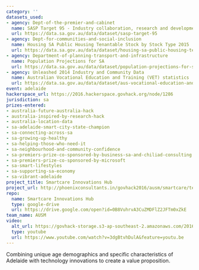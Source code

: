 ```yaml
---
category: ''
datasets_used:
- agency: Dept-of-the-premier-and-cabinet
  name: SASP Target 95 - Industry collaboration, research and development commercialisation
  url: https://data.sa.gov.au/data/dataset/sasp-target-95
- agency: Dept-for-communities-and-social-inclusion
  name: Housing SA Public Housing Tenantable Stock by Stock Type 2015
  url: https://data.sa.gov.au/data/dataset/housing-sa-public-housing-tenantable-stock-by-stock-type-2015
- agency: Department-of-planning-transport-and-infrastructure
  name: Population Projections for SA
  url: https://data.sa.gov.au/data/dataset/population-projections-for-sa
- agency: Unleashed 2014 Industry and Community Data
  name: Australian Vocational Education and Training (VET) statistics
  url: https://data.sa.gov.au/data/dataset/aus-vocational-education-and-training-vet-statistics
event: adelaide
hackerspace_url: https://2016.hackerspace.govhack.org/node/1286
jurisdiction: sa
prizes-entered:
- australia-future-australia-hack
- australia-inspired-by-research-hack
- australia-location-data
- sa-adelaide-smart-city-state-champion
- sa-connecting-across-sa
- sa-growing-up-healthy
- sa-helping-those-who-need-it
- sa-neighbourhood-and-community-confidence
- sa-premiers-prize-co-sponsored-by-business-sa-and-chiliad-consulting
- sa-premiers-prize-co-sponsored-by-microsoft
- sa-smart-lifestyles
- sa-supporting-sa-economy
- sa-vibrant-adelaide
project_title: Smartcare Innovations Hub
project_url: http://phoenixconsultants.in/govhack2016/ausm/smartcare/template.html
repo:
  name: Smartcare Innovations Hub
  type: google-drive
  url: https://drive.google.com/open?id=0B8VuhrvA3CuZMDFlZ2JFTm0xZkE
team_name: AUSM
video:
  alt_url: https://govhack-storage.s3-ap-southeast-2.amazonaws.com/2016/AUSM%20SmartCare%20Unleashed%202016.mp4
  type: youtube
  url: https://www.youtube.com/watch?v=3dgBtvhDulA&feature=youtu.be
---
```


Combining unique age demographics and specific characteristics of Adelaide with technology innovations to create a value proposition.